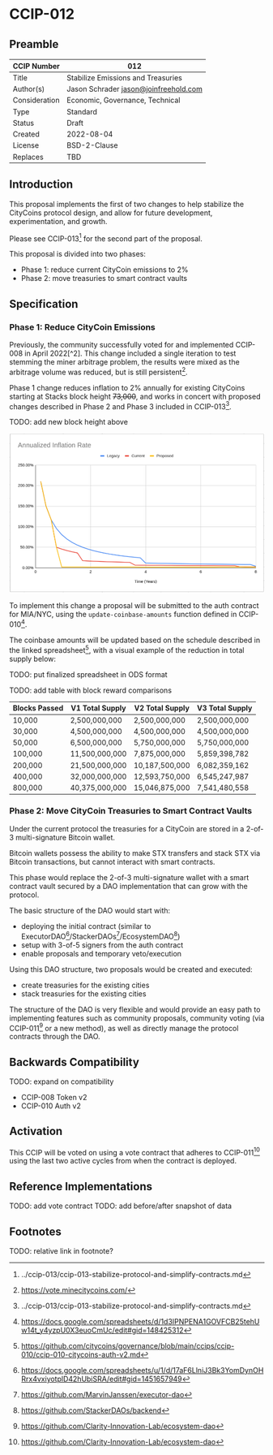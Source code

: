 # CCIP-012

## Preamble

| CCIP Number   | 012                                   |
| ------------- | ------------------------------------- |
| Title         | Stabilize Emissions and Treasuries    |
| Author(s)     | Jason Schrader jason@joinfreehold.com |
| Consideration | Economic, Governance, Technical       |
| Type          | Standard                              |
| Status        | Draft                                 |
| Created       | 2022-08-04                            |
| License       | BSD-2-Clause                          |
| Replaces      | TBD                                   |

## Introduction

This proposal implements the first of two changes to help stabilize the CityCoins protocol design, and allow for future development, experimentation, and growth.

Please see CCIP-013[^1] for the second part of the proposal.

This proposal is divided into two phases:

- Phase 1: reduce current CityCoin emissions to 2%
- Phase 2: move treasuries to smart contract vaults

## Specification

### Phase 1: Reduce CityCoin Emissions

Previously, the community successfully voted for and implemented CCIP-008 in April 2022[^2]. This change included a single iteration to test stemming the miner arbitrage problem, the results were mixed as the arbitrage volume was reduced, but is still persistent[^3].

Phase 1 change reduces inflation to 2% annually for existing CityCoins starting at Stacks block height ~~73,000~~, and works in concert with proposed changes described in Phase 2 and Phase 3 included in CCIP-013[^1].

TODO: add new block height above

![Comparison of CityCoins Inflation Rates](citycoins-annualized-inflation-rate-comparison.png)

To implement this change a proposal will be submitted to the auth contract for MIA/NYC, using the `update-coinbase-amounts` function defined in CCIP-010[^4].

The coinbase amounts will be updated based on the schedule described in the linked spreadsheet[^5], with a visual example of the reduction in total supply below:

TODO: put finalized spreadsheet in ODS format

TODO: add table with block reward comparisons

| Blocks Passed | V1 Total Supply | V2 Total Supply | V3 Total Supply |
| ------------- | --------------- | --------------- | --------------- |
| 10,000        | 2,500,000,000   | 2,500,000,000   | 2,500,000,000   |
| 30,000        | 4,500,000,000   | 4,500,000,000   | 4,500,000,000   |
| 50,000        | 6,500,000,000   | 5,750,000,000   | 5,750,000,000   |
| 100,000       | 11,500,000,000  | 7,875,000,000   | 5,859,398,782   |
| 200,000       | 21,500,000,000  | 10,187,500,000  | 6,082,359,162   |
| 400,000       | 32,000,000,000  | 12,593,750,000  | 6,545,247,987   |
| 800,000       | 40,375,000,000  | 15,046,875,000  | 7,541,480,558   |

### Phase 2: Move CityCoin Treasuries to Smart Contract Vaults

Under the current protocol the treasuries for a CityCoin are stored in a 2-of-3 multi-signature Bitcoin wallet.

Bitcoin wallets possess the ability to make STX transfers and stack STX via Bitcoin transactions, but cannot interact with smart contracts.

This phase would replace the 2-of-3 multi-signature wallet with a smart contract vault secured by a DAO implementation that can grow with the protocol.

The basic structure of the DAO would start with:

- deploying the initial contract (similar to ExecutorDAO[^6]/StackerDAOs[^7]/EcosystemDAO[^8])
- setup with 3-of-5 signers from the auth contract
- enable proposals and temporary veto/execution

Using this DAO structure, two proposals would be created and executed:

- create treasuries for the existing cities
- stack treasuries for the existing cities

The structure of the DAO is very flexible and would provide an easy path to implementing features such as community proposals, community voting (via CCIP-011[^9] or a new method), as well as directly manage the protocol contracts through the DAO.

## Backwards Compatibility

TODO: expand on compatibility

- CCIP-008 Token v2
- CCIP-010 Auth v2

## Activation

This CCIP will be voted on using a vote contract that adheres to CCIP-011[^9] using the last two active cycles from when the contract is deployed.

## Reference Implementations

TODO: add vote contract
TODO: add before/after snapshot of data

## Footnotes

TODO: relative link in footnote?

[^1]: ../ccip-013/ccip-013-stabilize-protocol-and-simplify-contracts.md
[^3]: https://vote.minecitycoins.com/
[^4]: https://docs.google.com/spreadsheets/d/1d3IPNPENA1GOVFCB25tehUw14t_y4yzpU0X3euoCmUc/edit#gid=148425312
[^5]: https://github.com/citycoins/governance/blob/main/ccips/ccip-010/ccip-010-citycoins-auth-v2.md
[^6]: https://docs.google.com/spreadsheets/u/1/d/17aF6LlniJ3Bk3YomDynOHRrx4vxiyotplD42hUbiSRA/edit#gid=1451657949
[^7]: https://github.com/MarvinJanssen/executor-dao
[^8]: https://github.com/StackerDAOs/backend
[^9]: https://github.com/Clarity-Innovation-Lab/ecosystem-dao
[^9]: https://github.com/citycoins/governance/blob/main/ccips/ccip-011/ccip-011-citycoins-stacked-tokens-voting.md
